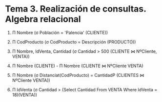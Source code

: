 # Tema 3. Realización de consultas. Algebra relacional 

1. Π Nombre (σ Población = 'Palencia' (CLIENTE))

2. Π CodProducto (σ CodProducto = Descripción (PRODUCTO))

3. Π Nombre, IdVenta, Cantidad (σ Cantidad > 500 (CLIENTE ⋈ NºCliente, VENTA))

4. Π Nombre (CLIENTE) - Π Nombre (CLIENTE ⋈ NºCliente VENTA)

5. Π Nombre (σ Distanciat(CodProducto) = CantidadP (CLIENTES ⋈ NºCliente VENTA))

6. Π IdVenta (σ Cantidad > (Select Cantidad From VENTA Where IdVenta = 18)(VENTA))
